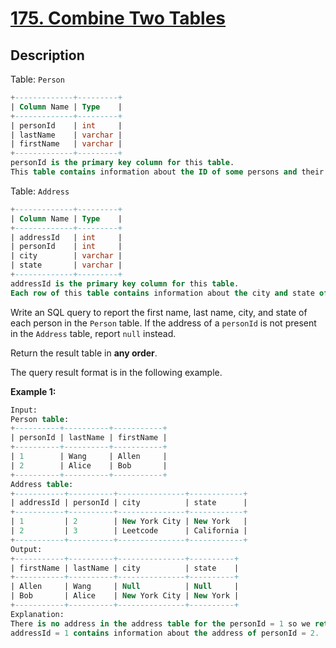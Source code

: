 # [175. Combine Two Tables](https://leetcode.com/problems/combine-two-tables/)

## Description

Table: `Person`

```sql
+-------------+---------+
| Column Name | Type    |
+-------------+---------+
| personId    | int     |
| lastName    | varchar |
| firstName   | varchar |
+-------------+---------+
personId is the primary key column for this table.
This table contains information about the ID of some persons and their first and last names.
```

Table: `Address`

```sql
+-------------+---------+
| Column Name | Type    |
+-------------+---------+
| addressId   | int     |
| personId    | int     |
| city        | varchar |
| state       | varchar |
+-------------+---------+
addressId is the primary key column for this table.
Each row of this table contains information about the city and state of one person with ID = PersonId.
```

Write an SQL query to report the first name, last name, city, and state of each person in the `Person` table. If the address of a `personId` is not present in the `Address` table, report `null` instead.

Return the result table in **any order**.

The query result format is in the following example.

**Example 1:**

```sql
Input: 
Person table:
+----------+----------+-----------+
| personId | lastName | firstName |
+----------+----------+-----------+
| 1        | Wang     | Allen     |
| 2        | Alice    | Bob       |
+----------+----------+-----------+
Address table:
+-----------+----------+---------------+------------+
| addressId | personId | city          | state      |
+-----------+----------+---------------+------------+
| 1         | 2        | New York City | New York   |
| 2         | 3        | Leetcode      | California |
+-----------+----------+---------------+------------+
Output: 
+-----------+----------+---------------+----------+
| firstName | lastName | city          | state    |
+-----------+----------+---------------+----------+
| Allen     | Wang     | Null          | Null     |
| Bob       | Alice    | New York City | New York |
+-----------+----------+---------------+----------+
Explanation: 
There is no address in the address table for the personId = 1 so we return null in their city and state.
addressId = 1 contains information about the address of personId = 2.
```